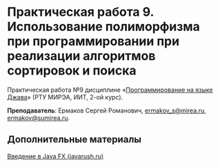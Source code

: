 # Практическая работа 9. Использование полиморфизма при программировании  при  реализации  алгоритмов  сортировок  и поиска
Практическая работа №9 дисциплине «[Программирование на языке Джава](https://online-edu.mirea.ru/course/view.php?id=4053)» (РТУ МИРЭА, ИИТ, 2-ой курс).

**Преподаватель**: Ермаков Сергей Романович, ermakov_s@mirea.ru, ermakov@sumirea.ru.

## Дополнительные материалы

[Введение в Java FX (javarush.ru)](https://javarush.ru/groups/posts/2560-vvedenie-v-java-fx)



